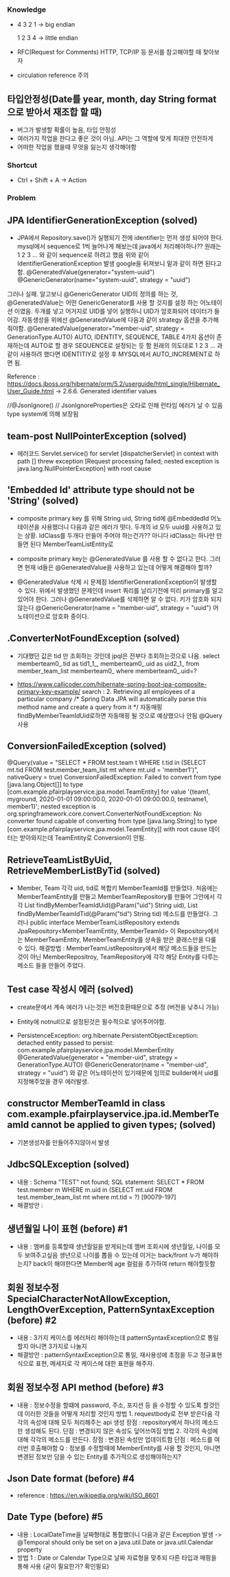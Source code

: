 ### Knowledge

 - 4 3 2 1 -> big endian
  
   1 2 3 4 -> little endian

 - RFC(Request for Comments) HTTP, TCP/IP 등 문서를 참고해야할 때 찾아보자
 
 - circulation reference 주의
 
## 타입안정성(Date를 year, month, day String format으로 받아서 재조합 할 때)
 
  - 버그가 발생할 확률이 높음, 타입 안정성
  - 여러가지 작업을 한다고 좋은 것이 아님. API는 그 역할에 맞게 최대한 안전하게
  - 어떠한 작업을 했을때 무엇을 잃는지 생각해야함


### Shortcut

 - Ctrl + Shift + A -> Action
 
### Problem

## JPA IdentifierGenerationException (solved)

 - JPA에서  Repository.save()가 실행되기 전에 identifier는 먼저 생성 되어야 한다. mysql에서 sequence로 1씩 늘어나게 해놨는데 java에서 처리해야하나??
  원래는 1 2 3 ... 와 같이 sequence로 하려고 했음
  위와 같이 IdentifierGenerationException 발생
  google을 뒤져보니 밑과 같이 하면 된다고 함.
  @GeneratedValue(generator="system-uuid")
  @GenericGenerator(name="system-uuid", strategy = "uuid")
  
  그러나 실패. 알고보니 @GenericGenerator UID의 정의를 하는 것, @GeneratedValue는 어떤 GenericGenerator를 사용 할 것지를 설정 하는 어노테이션 이였음.
  두개를 넣고 어거지로 UID를 넣어 실행하니 UID가 암호화되어 데이터가 들어감.
  자동생성을 위에선 @GeneratedValue에 다음과 같이 strategy 옵션을 추가해 줘야함.
  @GeneratedValue(generator="member-uid", strategy = GenerationType.AUTO)
  AUTO, IDENTITY, SEQUENCE, TABLE 4가지 옵션이 존재하는데 AUTO로 할 경우 SEQUENCE로 설정되는 듯 함
  원래의 의도대로  1 2 3 ... 과 같이 사용하려 했다면 IDENTITIY로 설정 후 MYSQL에서 AUTO_INCREMENT로 하면 됨.
  
  Reference : https://docs.jboss.org/hibernate/orm/5.2/userguide/html_single/Hibernate_User_Guide.html
                      -> 2.6.6. Generated identifier values

  //@JsonIgnore() // JsonIgnoreProperties은 오타로 인해 런타임 에러가 날 수 있음 type system에 의해 보장됨
  
## team-post NullPointerException (solved)

 - 에러코드 Servlet.service() for servlet [dispatcherServlet] in context with path [] threw exception [Request processing failed; nested exception is java.lang.NullPointerException] with root cause

## 'Embedded Id' attribute type should not be 'String' (solved)

 - composite primary key 를 위해 String uid, String tid에 @EmbeddedId 어노테이션을 사용했더니 다음과 같은 에러가 떳다.
  두개의 id 모두 uuid를 사용하고 있는 상황. IdClass를 두개다 만들어 주어야 하는건가?? 
  아니다 idClass는 하나만 만들면 된다 MemberTeamListEntity로
 - composite primary key는 @GeneratedValue 를 사용 할 수 없다고 한다. 그러면 현재 id들은 @GeneratedValue을 사용하고 있는데
  어떻게 해결해야 할까?

 - @GeneratedValue 삭제 시 문제점
  IdentifierGenerationException이 발생할 수 있다. 위에서 발생했던 문제인데 insert 쿼리를 날리기전에 미리 primary를 알고 있어야 한다.
  그러나 @GeneratedValue를 삭제하면 알 수 없다.
  키가 암호화 되지 않는다 @GenericGenerator(name = "member-uid", strategy = "uuid") 어노테이션으로 암호화 중이다.
  
## .ConverterNotFoundException (solved)
 
 - 기대했던 값은 tid 만 조회하는 것인데 jpql은 전부다 조회하는것으로 나옴.
select memberteam0_.tid as tid1_1_, memberteam0_.uid as uid2_1_ from member_team_list memberteam0_ where memberteam0_.uid=?
 
 - https://www.callicoder.com/hibernate-spring-boot-jpa-composite-primary-key-example/
 search : 2. Retrieving all employees of a particular company
 /*
 Spring Data JPA will automatically parse this method name
 and create a query from it
 */
 자동매핑 findByMemberTeamIdUid로하면 자동매핑 될 것으로 예상했으나 안됨
 @Query 사용


## ConversionFailedException (solved)
 @Query(value = "SELECT * FROM test.team t WHERE t.tid in (SELECT mt.tid FROM test.member_team_list mt where mt.uid = 'member1')", nativeQuery = true)
 ConversionFailedException: Failed to convert from type [java.lang.Object[]] to type [com.example.pfairplayservice.jpa.model.TeamEntity] for value '{team1, myground, 2020-01-01 09:00:00.0, 2020-01-01 09:00:00.0, testname1, member1}'; nested exception is org.springframework.core.convert.ConverterNotFoundException: No converter found capable of converting from type [java.lang.String] to type [com.example.pfairplayservice.jpa.model.TeamEntity]] with root cause
 데이터는 받아와지는데 TeamEntity로 Conversion이 안됨.
 
## RetrieveTeamListByUid, RetrieveMemberListByTid (solved)

 - Member, Team 각각 uid, tid로 복합키 MemberTeamId를 만들었다. 처음에는 MemberTeamEntity를 만들고 MemberTeamRepository를 만들어 그안에서
   각각 List<TeamEntity> findByMemberTeamIdUid(@Param("uid") String uid), List<MemberEntity> findByMemberTeamIdTid(@Param("tid") String tid) 메소드를 만들었다.
   그러나 public interface MemberTeamListRepository extends JpaRepository<MemberTeamEntity, MemberTeamId> 이 Repository에서는
   MemberTeamEntity, MemberTeamEntity를 상속을 받은 클래스만을 다룰 수 있다.
   해결방법 : MemberTeamListRepository에서 해당 메소드들을 만드는 것이 아닌 MemberRepositroy, TeamRepository에 각각 해당 Entity를 다루는 메소드 들을 만들어 주었다.
   
## Test case 작성시 에러 (solved)

 - create문에서 계속 에러가 나는것은 버전호환때문으로 추정 (버전을 낮추니 가능)
 
 - Entity에 notnull으로 설정된것은 필수적으로 넣어주어야함.

 - PersistenceException: org.hibernate.PersistentObjectException: detached entity passed to persist: com.example.pfairplayservice.jpa.model.MemberEntity
     @GeneratedValue(generator = "member-uid", strategy = GenerationType.AUTO)
     @GenericGenerator(name = "member-uid", strategy = "uuid")
     와 같은 어노테이션이 있기때문에 임의로 builder에서 uid를 지정해주었을 경우 에러발생.
   
## constructor MemberTeamId in class com.example.pfairplayservice.jpa.id.MemberTeamId cannot be applied to given types; (solved)
 - 기본생성자를 만들어주지않아서 발생

## JdbcSQLException (solved)

 - 내용 : Schema "TEST" not found; SQL statement: SELECT * FROM test.member m WHERE m.uid in (SELECT mt.uid FROM test.member_team_list mt where mt.tid = ?) [90079-197]
 - 해결방안 : 
 
## 생년월일 나이 표현 (before) #1

- 내용 : 멤버를 등록할때 생년월일을 받게되는데 멤버 조회시에 생년월일, 나이를 모두 보여주고싶음 생년으로 나이를 뽑을 수 있는데 이거는 back/front 누가 해야하는지?
        back이 해야한다면 Member에 age 컬럼을 추가하여 return 해야할듯함 

## 회원 정보수정 SpecialCharacterNotAllowException, LengthOverException, PatternSyntaxException (before) #2
 - 내용 : 3가지 케이스를 에러처리 해야하는데 patternSyntaxException으로 통일 할지 아니면 3가지로 나눌지
 - 해결방안 : patternSyntaxException으로 통일, 재사용성에 초점을 두고 정규표현식으로 표현, 메세지로 각 케이스에 대한 표현을 해주자.
 
## 회원 정보수정 API method (before) #3

 - 내용 : 정보수정을 할떄에 password, 주소, 포지션 등 을 수정할 수 있도록 할것인데 이러한 것들을 어떻게 처리할 것인지
        방법 1. requestbody로 전부 받은다음 각각의 속성에 대해 모두 처리해주는 api 생성
            장점 : repository에서 하나의 메소드만 생성해도 된다.
            단점 : 변경되지 않은 속성도 덮어쓰여짐
        방법 2. 각각의 속성에 대해 각각의 메소드를 만든다.
            장점 : 변경된 속성만 업데이트함
            단점 : 메소드를 여러번 호출해야함
        Q : 정보를 수정할때에 MemberEntity를 사용 할 것인지, 아니면 변경된 정보만 담을 수 있는 Entity를 추가적으로 생성해야하는지? 


 
## Json Date format (before) #4
 - reference : https://en.wikipedia.org/wiki/ISO_8601
 
## Date Type (before) #5

 - 내용 : LocalDateTime을 날짜형태로 통합했더니 다음과 같은 Exception 발생
  -> @Temporal should only be set on a java.util.Date or java.util.Calendar property
 - 방법 1 : Date or Calendar Type으로 날짜 자료형을 맞추되 다른 타입과 매핑을 통해 사용 (굳이 필요한가? 확인필요)
 
 
        
            

     
     
   
 
